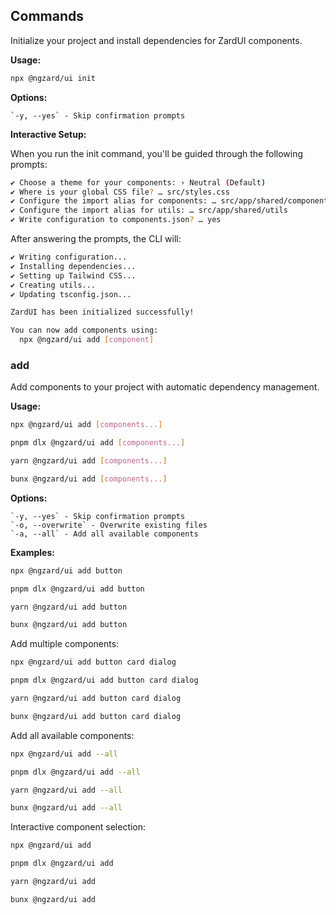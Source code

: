 ## Commands

Initialize your project and install dependencies for ZardUI components.

**Usage:**

```bash
npx @ngzard/ui init
```

**Options:**

```
`-y, --yes` - Skip confirmation prompts
```

**Interactive Setup:**

When you run the init command, you'll be guided through the following prompts:

```bash
✔ Choose a theme for your components: › Neutral (Default)
✔ Where is your global CSS file? … src/styles.css
✔ Configure the import alias for components: … src/app/shared/components
✔ Configure the import alias for utils: … src/app/shared/utils
✔ Write configuration to components.json? … yes
```

After answering the prompts, the CLI will:

```bash
✔ Writing configuration...
✔ Installing dependencies...
✔ Setting up Tailwind CSS...
✔ Creating utils...
✔ Updating tsconfig.json...

ZardUI has been initialized successfully!

You can now add components using:
  npx @ngzard/ui add [component]
```

### add

Add components to your project with automatic dependency management.

**Usage:**

```bash tab="npm" copyButton
npx @ngzard/ui add [components...]
```

```bash tab="pnpm" copyButton
pnpm dlx @ngzard/ui add [components...]
```

```bash tab="yarn" copyButton
yarn @ngzard/ui add [components...]
```

```bash tab="bun" copyButton
bunx @ngzard/ui add [components...]
```

**Options:**

```
`-y, --yes` - Skip confirmation prompts
`-o, --overwrite` - Overwrite existing files
`-a, --all` - Add all available components
```

**Examples:**

```bash tab="npm" copyButton
npx @ngzard/ui add button
```

```bash tab="pnpm" copyButton
pnpm dlx @ngzard/ui add button
```

```bash tab="yarn" copyButton
yarn @ngzard/ui add button
```

```bash tab="bun" copyButton
bunx @ngzard/ui add button
```

Add multiple components:

```bash tab="npm" copyButton
npx @ngzard/ui add button card dialog
```

```bash tab="pnpm" copyButton
pnpm dlx @ngzard/ui add button card dialog
```

```bash tab="yarn" copyButton
yarn @ngzard/ui add button card dialog
```

```bash tab="bun" copyButton
bunx @ngzard/ui add button card dialog
```

Add all available components:

```bash tab="npm" copyButton
npx @ngzard/ui add --all
```

```bash tab="pnpm" copyButton
pnpm dlx @ngzard/ui add --all
```

```bash tab="yarn" copyButton
yarn @ngzard/ui add --all
```

```bash tab="bun" copyButton
bunx @ngzard/ui add --all
```

Interactive component selection:

```bash tab="npm" copyButton
npx @ngzard/ui add
```

```bash tab="pnpm" copyButton
pnpm dlx @ngzard/ui add
```

```bash tab="yarn" copyButton
yarn @ngzard/ui add
```

```bash tab="bun" copyButton
bunx @ngzard/ui add
```
